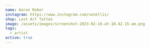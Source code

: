 ```yaml
---
name: Aaron Reber
instagram: https://www.instagram.com/vonellis/
shop: Lost Art Tattoo
image: /assets/images/screenshot-2023-02-16-at-10.42.15-am.png
tags:
  - artist
active: true
---
```

